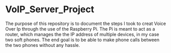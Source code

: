 VoIP_Server_Project
===================
The purpose of this repository is to document the steps
I took to creat Voice Over Ip through the use of the Raspberry Pi.
The Pi is meant to act as a router, which manages the the IP address of 
multiple devices, in my case two soft phones. The end goal is to be able to 
make phone calls between the two phones without any hassle.

